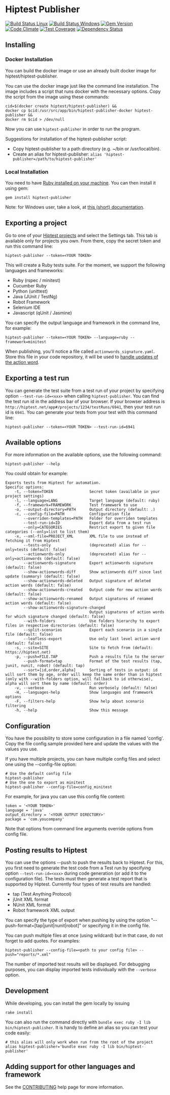 Hiptest Publisher
==============

[![Build Status Linux](https://travis-ci.org/hiptest/hiptest-publisher.svg?branch=master)](https://travis-ci.org/hiptest/hiptest-publisher)
[![Build Status Windows](https://ci.appveyor.com/api/projects/status/k04135iw58kf0bki/branch/master?svg=true)](https://ci.appveyor.com/project/hiptest/hiptest-publisher)
[![Gem Version](https://badge.fury.io/rb/hiptest-publisher.svg)](http://badge.fury.io/rb/hiptest-publisher)
[![Code Climate](https://codeclimate.com/github/hiptest/hiptest-publisher/badges/gpa.svg)](https://codeclimate.com/github/hiptest/hiptest-publisher)
[![Test Coverage](https://codeclimate.com/github/hiptest/hiptest-publisher/badges/coverage.svg)](https://codeclimate.com/github/hiptest/hiptest-publisher)
[![Dependency Status](https://gemnasium.com/hiptest/hiptest-publisher.svg)](https://gemnasium.com/hiptest/hiptest-publisher)


Installing
----------

### Docker Installation

You can build the docker image or use an already built docker image for hiptest/hiptest-publisher.

You can use the docker image just like the command line installation. The image includes a script that runs
docker with the necessary options. Copy the script from the image using these commands:

```shell
cid=$(docker create hiptest/hiptest-publisher) &&
docker cp $cid:/usr/src/app/bin/hiptest-publisher-docker hiptest-publisher &&
docker rm $cid > /dev/null
```

Now you can use `hiptest-publisher` in order to run the program. 

Suggestions for installation of the hiptest-publisher script:

* Copy hiptest-publisher to a path directory (e.g. ~/bin or /usr/local/bin).
* Create an alias for hiptest-publisher: `alias 'hiptest-publisher=/path/to/hiptest-publisher'`

### Local Installation

You need to have [Ruby installed on your machine](https://www.ruby-lang.org/en/installation/). You can then install it using gem:

```shell
gem install hiptest-publisher
```

Note: for Windows user, take a look, at [this (short) documentation](docs/Windows.md).

Exporting a project
-------------------

Go to one of your [Hiptest projects](https://hiptest.net/#/projects) and select the Settings tab.
This tab is available only for projects you own.
From there, copy the secret token and run this command line:

```shell
hiptest-publisher --token=<YOUR TOKEN>
```

This will create a Ruby tests suite. For the moment, we support the following languages and frameworks:

 - Ruby (rspec / minitest)
 - Cucumber Ruby
 - Python (unittest)
 - Java (JUnit / TestNg)
 - Robot Framework
 - Selenium IDE
 - Javascript (qUnit / Jasmine)

You can specify the output language and framework in the command line, for example:

```shell
hiptest-publisher --token=<YOUR TOKEN> --language=ruby --framework=minitest
```

When publishing, you'll notice a file called ``actionwords_signature.yaml``. Store this file in your code repository, it will be used to [handle updates of the action word](docs/upgrading_actionwords.md).

Exporting a test run
--------------------

You can generate the test suite from a test run of your project by specifying option `--test-run-id=<xxx>` when calling `hiptest-publisher`. You can find the test run id in the address bar of your browser. If your browser address is `http://hiptest.net/app#/projects/1234/testRuns/6941`, then your test run id is `6941`. You can generate your tests from your test with this command line:

```shell
hiptest-publisher --token=<YOUR TOKEN> --test-run-id=6941
```

Available options
-----------------

For more information on the available options, use the following command:

```shell
hiptest-publisher --help
```

You could obtain for example:

```shell
Exports tests from Hiptest for automation.
Specific options:
    -t, --token=TOKEN                Secret token (available in your project settings)
    -l, --language=LANG              Target language (default: ruby)
    -f, --framework=FRAMEWORK        Test framework to use
    -o, --output-directory=PATH      Output directory (default: .)
    -c, --config-file=PATH           Configuration file
        --overriden-templates=PATH   Folder for overriden templates
        --test-run-id=ID             Export data from a test run
        --only=CATEGORIES            Restrict export to given file categories (--only=list to list them)
    -x, --xml-file=PROJECT_XML       XML file to use instead of fetching it from Hiptest
        --tests-only                 (deprecated) alias for --only=tests (default: false)
        --actionwords-only           (deprecated) alias for --only=actionwords (default: false)
        --actionwords-signature      Export actionwords signature (default: false)
        --show-actionwords-diff      Show actionwords diff since last update (summary) (default: false)
        --show-actionwords-deleted   Output signature of deleted action words (default: false)
        --show-actionwords-created   Output code for new action words (default: false)
        --show-actionwords-renamed   Output signatures of renamed action words (default: false)
        --show-actionwords-signature-changed
                                     Output signatures of action words for which signature changed (default: false)
        --with-folders               Use folders hierarchy to export files in respective directories (default: false)
        --split-scenarios            Export each scenario in a single file (default: false)
        --leafless-export            Use only last level action word (default: false)
    -s, --site=SITE                  Site to fetch from (default: https://hiptest.net)
    -p, --push=FILE.TAP              Push a results file to the server
        --push-format=tap            Format of the test results (tap, junit, nunit, robot) (default: tap)
        --sort=[id,order,alpha]      Sorting of tests in output: id will sort them by age, order will keep the same order than in hiptest (only with --with-folders option, will fallback to id otherwise), alpha will sort them by name (default: order)
    -v, --verbose                    Run verbosely (default: false)
    -H, --languages-help             Show languages and framework options
    -F, --filters-help               Show help about scenario filtering
    -h, --help                       Show this message
```

Configuration
-------------

You have the possibility to store some configuration in a file named 'config'. Copy the file config.sample provided here and update the values with the values you use.

If you have multiple projects, you can have multiple config files and select one using the --config-file option:

```shell
# Use the default config file
hiptest-publisher
# Use the one to export as minitest
hiptest-publisher --config-file=config_minitest
```

For example, for java you can use this config file content:

```
token = '<YOUR TOKEN>'
language = 'java'
output_directory = '<YOUR OUTPUT DIRECTORY>'
package = 'com.youcompany'
```

Note that options from command line arguments override options from config file.

Posting results to Hiptest
--------------------------

You can use the options --push to push the results back to Hiptest. For this, you first need to generate the test code from a Test run by specifying option ``--test-run-id=<xxx>`` during code generation (or add it to the configuration file).
The tests must then generate a test report that is supported by Hiptest. Currently four types of test results are handled:
 - tap (Test Anything Protocol)
 - jUnit XML format
 - NUnit XML format
 - Robot framework XML output

You can specify the type of export when pushing by using the option "--push-format=[tap|junit|nunit|robot]" or specifying it in the config file.

You can push multiple files at once (using wildcard) but in that case, do not forget to add quotes. For examples:

    hiptest-publisher --config-file=<path to your config file> --push="reports/*.xml"

The number of imported test results will be displayed. For debugging purposes, you can display imported tests individually with the `--verbose` option.

Development
-----------

While developing, you can install the gem locally by issuing

```
rake install
```

You can also run the command directly with `bundle exec ruby -I lib bin/hiptest-publisher`. It is handy to define an alias so you can test your code easily:

```
# this alias will only work when run from the root of the project
alias hiptest-publisher='bundle exec ruby -I lib bin/hiptest-publisher'
```


Adding support for other languages and framework
------------------------------------------------

See the [CONTRIBUTING](https://github.com/hiptest/hiptest-publisher/blob/master/docs/CONTRIBUTING.md>) help page for more information.
